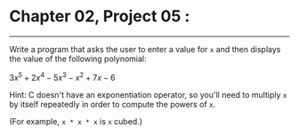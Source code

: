 # Chapter 02, Project 05 : 
----

Write a program that asks the user to enter a value for `x` and then displays the value of the following polynomial:

$3x^5 + 2x^4 - 5x^3 - x^2 + 7x - 6$

Hint: 
C doesn't have an exponentiation operator, so you'll need to multiply `x` by itself repeatedly in order to compute the powers of `x`. 

(For example, `x * x * x` is `x` cubed.)